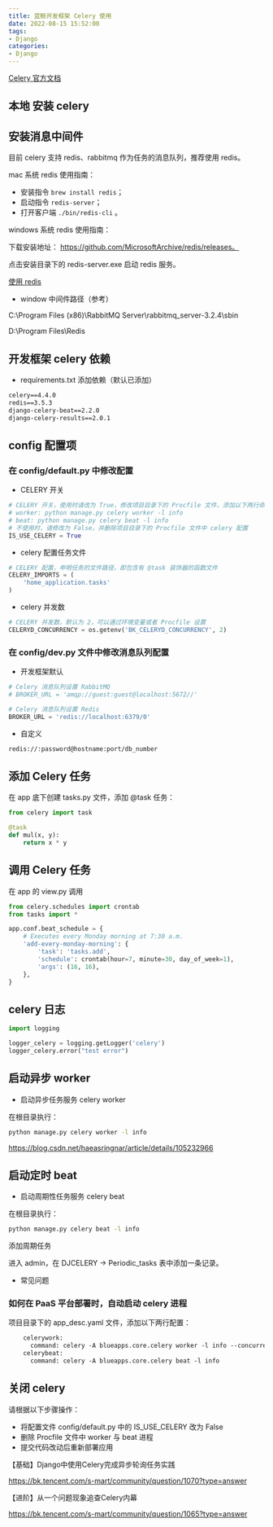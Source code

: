 ```yaml
---
title: 蓝鲸开发框架 Celery 使用
date: 2022-08-15 15:52:00
tags:
- Django
categories:
- Django
---
```



[Celery 官方文档](https://docs.celeryq.dev/en/master/)

## 本地 安装 celery

## 安装消息中间件

目前 celery 支持 redis、rabbitmq 作为任务的消息队列，推荐使用 redis。

mac 系统 redis 使用指南：
- 安装指令 `brew install redis`；
- 启动指令 `redis-server`；
- 打开客户端 `./bin/redis-cli` 。

windows 系统 redis 使用指南：

下载安装地址： https://github.com/MicrosoftArchive/redis/releases。 

点击安装目录下的 redis-server.exe 启动 redis 服务。

[使用 redis](https://www.celerycn.io/ru-men/zhong-jian-ren-brokers/shi-yong-redis)

- window 中间件路径（参考）

C:\Program Files (x86)\RabbitMQ Server\rabbitmq_server-3.2.4\sbin

D:\Program Files\Redis

## 开发框架 celery 依赖

- requirements.txt 添加依赖（默认已添加）
```txt
celery==4.4.0
redis==3.5.3
django-celery-beat==2.2.0
django-celery-results==2.0.1
```

## config 配置项

### 在 config/default.py 中修改配置

- CELERY 开关

```python
# CELERY 开关，使用时请改为 True，修改项目目录下的 Procfile 文件，添加以下两行命令：
# worker: python manage.py celery worker -l info
# beat: python manage.py celery beat -l info
# 不使用时，请修改为 False，并删除项目目录下的 Procfile 文件中 celery 配置
IS_USE_CELERY = True
```

- celery 配置任务文件

```python
# CELERY 配置，申明任务的文件路径，即包含有 @task 装饰器的函数文件
CELERY_IMPORTS = (
    'home_application.tasks'
)
```

- celery 并发数

```python
# CELERY 并发数，默认为 2，可以通过环境变量或者 Procfile 设置
CELERYD_CONCURRENCY = os.getenv('BK_CELERYD_CONCURRENCY', 2)
```

### 在 config/dev.py 文件中修改消息队列配置

- 开发框架默认

```python
# Celery 消息队列设置 RabbitMQ
# BROKER_URL = 'amqp://guest:guest@localhost:5672//'

# Celery 消息队列设置 Redis
BROKER_URL = 'redis://localhost:6379/0'
```

- 自定义

```bash
redis://:password@hostname:port/db_number
```

## 添加 Celery 任务

在 app 底下创建 tasks.py 文件，添加 @task 任务：

```python
from celery import task

@task
def mul(x, y):
    return x * y
```

## 调用 Celery 任务

在 app 的 view.py 调用
```python
from celery.schedules import crontab
from tasks import *

app.conf.beat_schedule = {
    # Executes every Monday morning at 7:30 a.m.
    'add-every-monday-morning': {
        'task': 'tasks.add',
        'schedule': crontab(hour=7, minute=30, day_of_week=1),
        'args': (16, 16),
    },
}
```

## celery 日志

```python
import logging

logger_celery = logging.getLogger('celery')
logger_celery.error("test error")
```


## 启动异步 worker

- 启动异步任务服务 celery worker

在根目录执行：
```bash
python manage.py celery worker -l info
```

https://blog.csdn.net/haeasringnar/article/details/105232966

## 启动定时 beat

- 启动周期性任务服务 celery beat

在根目录执行：
```bash
python manage.py celery beat -l info 
```
添加周期任务

进入 admin，在 DJCELERY -> Periodic_tasks 表中添加一条记录。

- 常见问题



### 如何在 PaaS 平台部署时，自动启动 celery 进程

项目目录下的 app_desc.yaml 文件，添加以下两行配置：

```txt
    celerywork:
      command: celery -A blueapps.core.celery worker -l info --concurrency 4
    celerybeat:
      command: celery -A blueapps.core.celery beat -l info
```

## 关闭 celery

请根据以下步骤操作：

- 将配置文件 config/default.py 中的 IS_USE_CELERY 改为 False
- 删除 Procfile 文件中 worker 与 beat 进程
- 提交代码改动后重新部署应用


【基础】Django中使用Celery完成异步轮询任务实践

https://bk.tencent.com/s-mart/community/question/1070?type=answer

【进阶】从一个问题现象追查Celery内幕

https://bk.tencent.com/s-mart/community/question/1065?type=answer
